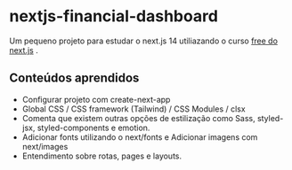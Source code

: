 # nextjs-financial-dashboard
Um pequeno projeto para estudar o next.js 14 utiliazando o curso [free do next.js](https://nextjs.org/learn/dashboard-app) .

## Conteúdos aprendidos
- Configurar projeto com create-next-app
- Global CSS / CSS framework (Tailwind) / CSS Modules / clsx  
- Comenta que existem outras opções de estilização como Sass, styled-jsx, styled-components e emotion.
- Adicionar fonts utilizando o next/fonts e Adicionar imagens com next/images
- Entendimento sobre rotas, pages e layouts.